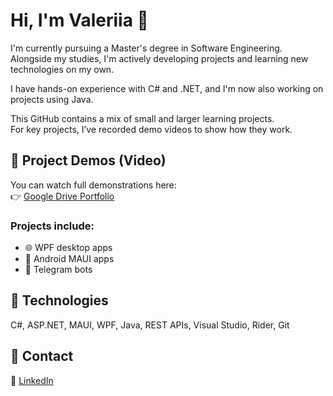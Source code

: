 # Hi, I'm Valeriia 👋

I'm currently pursuing a Master's degree in Software Engineering. Alongside my studies, I'm actively developing projects and learning new technologies on my own.

I have hands-on experience with C# and .NET, and I'm now also working on projects using Java.

This GitHub contains a mix of small and larger learning projects.  
For key projects, I’ve recorded demo videos to show how they work.

## 🎥 Project Demos (Video)
You can watch full demonstrations here:  
👉 [Google Drive Portfolio](https://drive.google.com/drive/folders/1IEKkdIraZoyqt8MJ7-QDQQXx8oyL8Ues)

### Projects include:
- 🌐 WPF desktop apps
- 📱 Android MAUI apps
- 🤖 Telegram bots

## 🔧 Technologies
C#, ASP.NET, MAUI, WPF, Java, REST APIs, Visual Studio, Rider, Git

## 📇 Contact
👀 [LinkedIn](https://www.linkedin.com/in/valeriiapeskova/)
